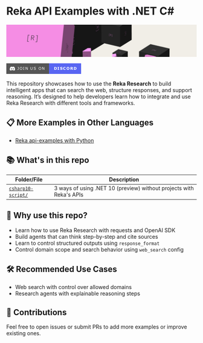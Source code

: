 # Reka API Examples with .NET C#

![Reka AI](assets/reka-ai-cover.jpeg)

[![Join our Discord](assets/discord-invite.png)](https://link.reka.ai/discord)

This repository showcases how to use the **Reka Research** to build intelligent apps that can search the web, structure responses, and support reasoning. It’s designed to help developers learn how to integrate and use Reka Research with different tools and frameworks.

## 📋 More Examples in Other Languages

- [Reka api-examples with Python](https://github.com/reka-ai/api-examples)

## 📚 What's in this repo

| Folder/File                                | Description                                                                |
|--------------------------------------------|----------------------------------------------------------------------------|
| [`csharp10-script/`](./csharp10-script/)   | 3 ways of using .NET 10 (preview) without projects with Reka's APIs        |

## 🧪 Why use this repo?

- Learn how to use Reka Research with requests and OpenAI SDK
- Build agents that can think step-by-step and cite sources
- Learn to control structured outputs using `response_format`
- Control domain scope and search behavior using `web_search` config

## 🛠 Recommended Use Cases

- Web search with control over allowed domains
- Research agents with explainable reasoning steps

## 🤝 Contributions

Feel free to open issues or submit PRs to add more examples or improve existing ones.
